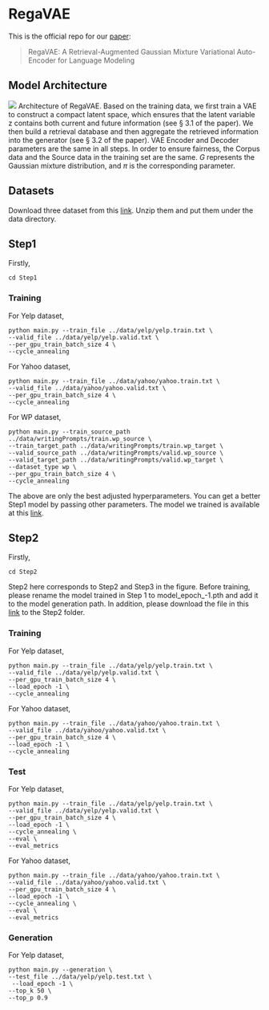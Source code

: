# RegaVAE
This is the official repo for our [paper](https://arxiv.org/abs/2310.10567): 
> RegaVAE: A Retrieval-Augmented Gaussian Mixture Variational Auto-Encoder for Language Modeling

## Model Architecture
![](https://github.com/TrustedLLM/RegaVAE/blob/main/architecture.png)
Architecture of RegaVAE. Based on the training data, we first train a VAE to construct a compact latent space, which ensures that the latent variable z contains both current and future information (see § 3.1 of the paper). We then build a retrieval database and then aggregate the retrieved information into the generator (see § 3.2 of the paper). VAE Encoder and Decoder parameters are the same in all steps. In order to ensure fairness, the Corpus data and the Source data in the training set are the same. $G$ represents the Gaussian mixture distribution, and $π$ is the corresponding parameter.

## Datasets
Download three dataset from this [link](https://drive.google.com/drive/folders/1mcn6nqLDVvrGatKHbdbtDSj9PQI5Eu8S?usp=sharing). Unzip them and put them under the data directory.

## Step1
Firstly,
```
cd Step1
```
### Training
For Yelp dataset,
```
python main.py --train_file ../data/yelp/yelp.train.txt \
--valid_file ../data/yelp/yelp.valid.txt \
--per_gpu_train_batch_size 4 \
--cycle_annealing
```
For Yahoo dataset,
```
python main.py --train_file ../data/yahoo/yahoo.train.txt \
--valid_file ../data/yahoo/yahoo.valid.txt \
--per_gpu_train_batch_size 4 \
--cycle_annealing
```
For WP dataset,
```
python main.py --train_source_path ../data/writingPrompts/train.wp_source \
--train_target_path ../data/writingPrompts/train.wp_target \
--valid_source_path ../data/writingPrompts/valid.wp_source \
--valid_target_path ../data/writingPrompts/valid.wp_target \
--dataset_type wp \
--per_gpu_train_batch_size 4 \
--cycle_annealing
```
The above are only the best adjusted hyperparameters. You can get a better Step1 model by passing other parameters. The model we trained is available at this [link](https://drive.google.com/drive/folders/1HmTqQmHSmP_VZUDV9ADM6QEHwE3SazDi?usp=sharing).

## Step2
Firstly,
```
cd Step2
```
Step2 here corresponds to Step2 and Step3 in the figure. Before training, please rename the model trained in Step 1 to model_epoch_-1.pth and add it to the model generation path. In addition, please download the file in this [link](https://drive.google.com/file/d/1JYqrDwsumzDsUHgwdKopVBUuAkSgILNu/view?usp=drive_link) to the Step2 folder.

### Training
For Yelp dataset,
```
python main.py --train_file ../data/yelp/yelp.train.txt \
--valid_file ../data/yelp/yelp.valid.txt \
--per_gpu_train_batch_size 4 \
--load_epoch -1 \
--cycle_annealing
```
For Yahoo dataset,
```
python main.py --train_file ../data/yahoo/yahoo.train.txt \
--valid_file ../data/yahoo/yahoo.valid.txt \
--per_gpu_train_batch_size 4 \
--load_epoch -1 \
--cycle_annealing
```

### Test
For Yelp dataset,
```
python main.py --train_file ../data/yelp/yelp.train.txt \
--valid_file ../data/yelp/yelp.valid.txt \
--per_gpu_train_batch_size 4 \
--load_epoch -1 \
--cycle_annealing \
--eval \
--eval_metrics
```
For Yahoo dataset,
```
python main.py --train_file ../data/yahoo/yahoo.train.txt \
--valid_file ../data/yahoo/yahoo.valid.txt \
--per_gpu_train_batch_size 4 \
--load_epoch -1 \
--cycle_annealing \
--eval \
--eval_metrics
```

### Generation
For Yelp dataset,
```
python main.py --generation \
--test_file ../data/yelp/yelp.test.txt \
 --load_epoch -1 \
--top_k 50 \
--top_p 0.9
```
